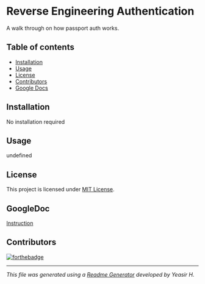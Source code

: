 
# Reverse Engineering Authentication
A walk through on how passport auth works.
## Table of contents
* [Installation](#Installation)
* [Usage](#Usage)
* [License](#License)
* [Contributors](#Contributors)
* [Google Docs](#GoogleDoc)
## Installation
No installation required
## Usage
undefined
## License
This project is licensed under [MIT License](https://choosealicense.com/licenses/).
## GoogleDoc
[Instruction](https://drive.google.com/open?id=1OkEfWFbB-SzO6-nLsFXI__QijMDEQiJDlt2NmkEgMVE)
## Contributors
[![forthebadge](https://forthebadge.com/images/badges/built-by-hipsters.svg)](https://forthebadge.com)
***

_This file was generated using a [Readme Generator](https://github.com/yeasir01/readme-generator) developed by Yeasir H._
